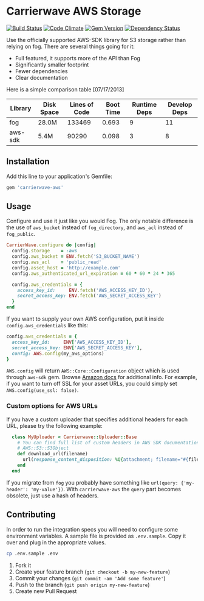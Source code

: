 # Carrierwave AWS Storage

[![Build Status](https://travis-ci.org/sorentwo/carrierwave-aws.png?branch=master)](https://travis-ci.org/sorentwo/carrierwave-aws)
[![Code Climate](https://codeclimate.com/github/sorentwo/carrierwave-aws.png)](https://codeclimate.com/github/sorentwo/carrierwave-aws)
[![Gem Version](https://badge.fury.io/rb/carrierwave-aws.png)](http://badge.fury.io/rb/carrierwave-aws)
[![Dependency Status](https://gemnasium.com/sorentwo/carrierwave-aws.png)](https://gemnasium.com/sorentwo/carrierwave-aws)

Use the officially supported AWS-SDK library for S3 storage rather than relying
on fog. There are several things going for it:

* Full featured, it supports more of the API than Fog
* Significantly smaller footprint
* Fewer dependencies
* Clear documentation

Here is a simple comparison table [07/17/2013]

| Library | Disk Space | Lines of Code | Boot Time | Runtime Deps | Develop Deps |
| ------- | ---------- | ------------- | --------- | ------------ | ------------ |
| fog     | 28.0M      | 133469        | 0.693     | 9            | 11           |
| aws-sdk | 5.4M       |  90290        | 0.098     | 3            | 8            |

## Installation

Add this line to your application's Gemfile:

```ruby
gem 'carrierwave-aws'
```

## Usage

Configure and use it just like you would Fog. The only notable difference is
the use of `aws_bucket` instead of `fog_directory`, and `aws_acl` instead of
`fog_public`.

```ruby
CarrierWave.configure do |config|
  config.storage    = :aws
  config.aws_bucket = ENV.fetch('S3_BUCKET_NAME')
  config.aws_acl    = 'public_read'
  config.asset_host = 'http://example.com'
  config.aws_authenticated_url_expiration = 60 * 60 * 24 * 365

  config.aws_credentials = {
    access_key_id:     ENV.fetch('AWS_ACCESS_KEY_ID'),
    secret_access_key: ENV.fetch('AWS_SECRET_ACCESS_KEY')
  }
end
```

If you want to supply your own AWS configuration, put it inside
`config.aws_credentials` like this:

```ruby
config.aws_credentials = {
  access_key_id:     ENV['AWS_ACCESS_KEY_ID'],
  secret_access_key: ENV['AWS_SECRET_ACCESS_KEY'],
  config: AWS.config(my_aws_options)
}
```

`AWS.config` will return `AWS::Core::Configuration` object which is used
through `aws-sdk` gem. Browse [Amazon docs](http://docs.aws.amazon.com/AWSRubySDK/latest/AWS/Core/Configuration.html)
for additional info. For example, if you want to turn off SSL for your asset
URLs, you could simply set `AWS.config(use_ssl: false)`.

### Custom options for AWS URLs

If you have a custom uploader that specifies additional headers for each URL, please try the following example:

```ruby
  class MyUploader < Carrierwave::Uploader::Base
    # You can find full list of custom headers in AWS SDK documentation on
    # AWS::S3::S3Object
    def download_url(filename)
      url(response_content_disposition: %Q{attachment; filename="#{filename}"})
    end
  end
```

If you migrate from `fog` you probably have something like `url(query: {'my-header': 'my-value'})`.
With `carrierwave-aws` the `query` part becomes obsolete, just use a hash of headers.

## Contributing

In order to run the integration specs you will need to configure some
environment variables. A sample file is provided as `.env.sample`. Copy it over
and plug in the appropriate values.

```bash
cp .env.sample .env
```

1. Fork it
2. Create your feature branch (`git checkout -b my-new-feature`)
3. Commit your changes (`git commit -am 'Add some feature'`)
4. Push to the branch (`git push origin my-new-feature`)
5. Create new Pull Request

